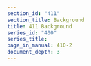 ```yaml
---
section_id: "411"
section_title: Background
title: 411 Background
series_id: "400"
series_title: 
page_in_manual: 410-2
document_depth: 3
---
```

